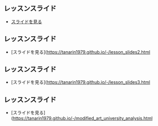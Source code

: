 ## レッスンスライド

- [スライドを見る](https://tanarin1979.github.io/-/lesson_slides.html)
## レッスンスライド

- [スライドを見る](https://tanarin1979.github.io/-/lesson_slides2.html
 ## レッスンスライド

- [スライドを見る](https://tanarin1979.github.io/-/lesson_slides3.html
 ## レッスンスライド

- [スライドを見る](https://tanarin1979.github.io/-/modified_art_university_analysis.html
